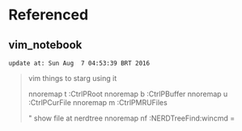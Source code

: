 # Referenced

## **vim_notebook**


`update at: Sun Aug  7 04:53:39 BRT 2016`

> vim things to starg using it
>
> nnoremap t :CtrlPRoot
> nnoremap b :CtrlPBuffer
> nnoremap u :CtrlPCurFile
> nnoremap m :CtrlPMRUFiles
>
> " show file at nerdtree
> nnoremap nf :NERDTreeFind:wincmd =


